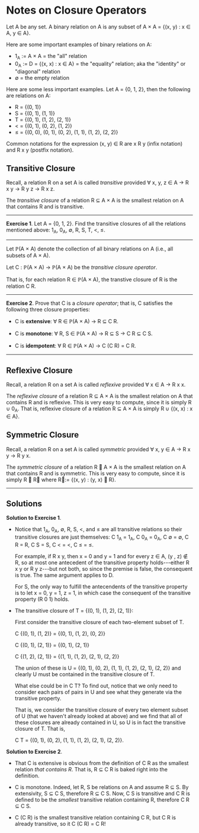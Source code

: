 # Notes on Closure Operators 

Let A be any set.  A binary relation on A is any subset of A × A = \{(x, y) : x ∈ A, y ∈ A\}.

Here are some important examples of binary relations on A:

+  1<sub>A</sub> := A × A = the "all" relation
+  0<sub>A</sub> := D = \{(x, x) : x ∈ A\} = the "equality" relation; aka the "identity" or "diagonal" relation
+  ∅ = the empty relation

Here are some less important examples. Let A = \{0, 1, 2\}, then the following are relations on A:

+  R = \{(0, 1)\}
+  S = \{(0, 1), (1, 1)\}
+  T = \{(0, 1), (1, 2), (2, 1)\}
+  < = \{(0, 1), (0, 2), (1, 2)\}
+  ≤ = \{(0, 0), (0, 1), (0, 2), (1, 1), (1, 2), (2, 2)\}

Common notations for the expression (x, y) ∈ R are x R y (infix notation) and R x y (postfix notation).


## Transitive Closure

Recall, a relation R on a set A is called *transitive* provided ∀ x, y, z ∈ A → R x y → R y z → R x z.

The *transitive closure* of a relation R ⊆ A × A is the smallest relation on A that contains R and is transitive.

----------

**Exercise 1**.  Let A = \{0, 1, 2\}.  Find the transitive closures of all the relations mentioned above: 1<sub>A</sub>, 0<sub>A</sub>, ∅, R, S, T, <, ≤.

------------

Let ℙ(A × A) denote the collection of all binary relations on A (i.e., all subsets of A × A).

Let C : ℙ(A × A) → ℙ(A × A) be the *transitive closure operator*.

That is, for each relation R ∈ ℙ(A × A), the transtive closure of R is the relation C R.

-------------

**Exercise 2**.  Prove that C is a *closure operator*; that is, C satisfies the following three closure properties:

+ C is **extensive**: ∀ R ∈ ℙ(A × A) → R ⊆ C R.

+ C is **monotone**: ∀ R, S ∈ ℙ(A × A) → R ⊆ S → C R ⊆ C S.

+ C is **idempotent**: ∀ R ∈ ℙ(A × A) → C (C R) = C R.


-------------------------


## Reflexive Closure

Recall, a relation R on a set A is called *reflexive* provided ∀ x ∈ A → R x x.

The *reflexive closure* of a relation R ⊆ A × A is the smallest relation on A that contains R and is reflexive.  This is very easy to compute, since it is simply R ∪ 0<sub>A</sub>.  That is, reflexive closure of a relation R ⊆ A × A is simply R ∪ \{(x, x) : x ∈ A\}.


## Symmetric Closure

Recall, a relation R on a set A is called *symmetric* provided ∀ x, y ∈ A → R x y → R y x.

The *symmetric closure* of a relation R ⊆ A × A is the smallest relation on A that contains R and is symmetric.  This is very easy to compute, since it is simply R ∪ R⃖ where R⃖:= \{(x, y) : (y, x) ∈ R\}. 






-------------------

## Solutions

**Solution to Exercise 1**. 

+  Notice that 1<sub>A</sub>, 0<sub>A</sub>, ∅, R, S, <, and ≤ are all transitive relations so their transitive closures are just themselves: C 1<sub>A</sub> = 1<sub>A</sub>, C 0<sub>A</sub> = 0<sub>A</sub>, C ∅ = ∅, C R = R, C S = S, C < = <, C ≤ = ≤.

   For example, if R x y, then x = 0 and y = 1 and for every z ∈ A, (y , z) ∉ R, so at most one antecedent of the transitive property holds---either R x y or R y z---but not both, so since the premise is false, the consequent is true.  The same argument applies to D.
   
   For S, the only way to fulfill the antecendents of the transitive property is to let x = 0, y = 1, z = 1, in which case the consequent of the transitive property (R 0 1) holds.

+  The transitive closure of T = \{(0, 1), (1, 2), (2, 1)\}:

   First consider the transitive closure of each two-element subset of T.
   
   C \{(0, 1), (1, 2)\} = \{(0, 1), (1, 2), (0, 2)\}

   C \{(0, 1), (2, 1)\} = \{(0, 1), (2, 1)\}

   C \{(1, 2), (2, 1)\} = \{(1, 1), (1, 2), (2, 1), (2, 2)\}
   
   The union of these is U = \{(0, 1), (0, 2), (1, 1), (1, 2), (2, 1), (2, 2)\} and clearly U must be contained in the transitive closure of T.
   
   What else could be in C T?  To find out, notice that we only need to consider each pairs of pairs in U and see what they generate via the transitive property. 
   
   That is, we consider the transitive closure of every two element subset of U (that we haven't already looked at above) and we find that all of these closures are already contained in U, so U is in fact the transitive closure of T. That is,

   C T = \{(0, 1), (0, 2), (1, 1), (1, 2), (2, 1), (2, 2)\}.


**Solution to Exercise 2**.

+  That C is extensive is obvious from the definition of C R as the smallest relation *that contains R*.  That is, R ⊆ C R is baked right into the definition.

+  C is monotone.  Indeed, let R, S be relations on A and assume R ⊆ S.  By extensivity, S ⊆ C S, therefore R ⊆ C S.  Now, C S is transitive and C R is defined to be the *smallest* transitive relation containing R, therefore C R ⊆ C S. 

+  C (C R) is the smallest transitive relation containing C R, but C R is already transitive, so it C (C R) = C R!


